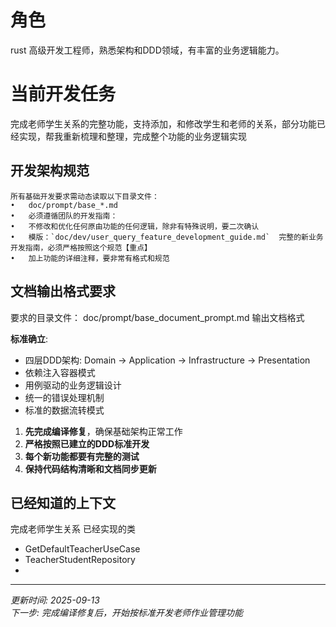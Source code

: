 # 角色
rust 高级开发工程师，熟悉架构和DDD领域，有丰富的业务逻辑能力。

# 当前开发任务
完成老师学生关系的完整功能，支持添加，和修改学生和老师的关系，部分功能已经实现，帮我重新梳理和整理，完成整个功能的业务逻辑实现


## 开发架构规范
	所有基础开发要求需动态读取以下目录文件：
	•	doc/prompt/base_*.md
	•	必须遵循团队的开发指南：
	•   不修改和优化任何原由功能的任何逻辑，除非有特殊说明，要二次确认
    •   模版：`doc/dev/user_query_feature_development_guide.md`  完整的新业务开发指南，必须严格按照这个规范【重点】
    •   加上功能的详细注释，要非常有格式和规范
## 文档输出格式要求
   要求的目录文件：
   doc/prompt/base_document_prompt.md 输出文档格式

**标准确立**:
- 四层DDD架构: Domain → Application → Infrastructure → Presentation
- 依赖注入容器模式
- 用例驱动的业务逻辑设计
- 统一的错误处理机制
- 标准的数据流转模式


1. **先完成编译修复**，确保基础架构正常工作
2. **严格按照已建立的DDD标准开发**
3. **每个新功能都要有完整的测试**
4. **保持代码结构清晰和文档同步更新**

## 已经知道的上下文

  完成老师学生关系 已经实现的类
  - GetDefaultTeacherUseCase 
  - TeacherStudentRepository
  - 


---

*更新时间: 2025-09-13*  
*下一步: 完成编译修复后，开始按标准开发老师作业管理功能*
 
